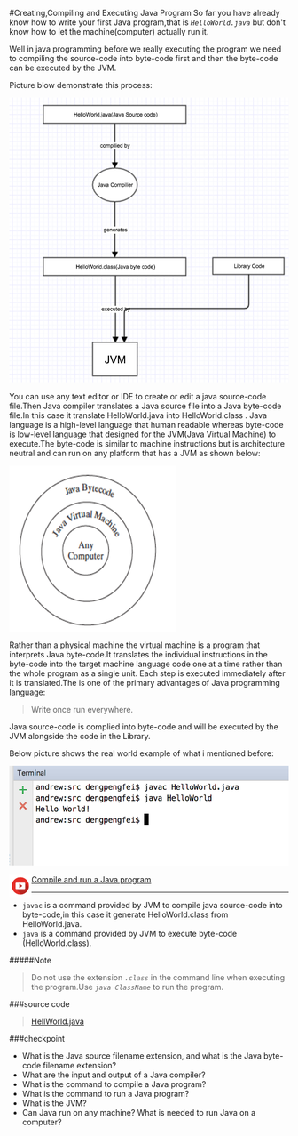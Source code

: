 #Creating,Compiling and Executing Java Program
So far you have already know how to write your first Java program,that is *`HelloWorld.java`* but don't know how to let the machine(computer) actually run it.

Well in java programming before we really executing the program we need to compiling the source-code into byte-code first and then the byte-code can be executed by the JVM.

Picture blow demonstrate this process:

![alt text](../assets/compiling_process.png "Title")


You can use any text editor or IDE to create or edit a java source-code file.Then Java compiler translates a Java source file into a Java byte-code file.In this case it translate HelloWorld.java into HelloWorld.class . Java language is a high-level language that human readable whereas byte-code is low-level language that designed for the JVM(Java Virtual Machine) to execute.The byte-code is similar to machine instructions but is architecture neutral and can run on any platform that has a JVM as shown below:

<img align="center" src="../assets/JVM.png" width = "300" height = "300" alt="图片名称"  title=”title正确图片”/>

Rather than a physical machine the virtual machine is a program that interprets Java byte-code.It translates the individual instructions in the byte-code into the target machine language code one at a time rather than the whole program as a single unit. Each step is executed immediately after it is translated.The is one of the primary advantages of Java programming language:
> Write once run everywhere.

Java source-code is complied into byte-code and will be executed by the JVM alongside the code in the Library.

Below picture shows the real world example of what i mentioned before:

![alt text](../assets/javac_example.png "Title") 


<img align="left" src="../assets/video.png" width = "40" height = "40"/>


> [Compile and run a Java program](https://www.youtube.com/watch?v=zf7RtV76IKU&feature=youtu.be) 

<hr/>

- `javac` is a command provided by JVM to compile java source-code into byte-code,in this case it generate HelloWorld.class from HelloWorld.java.
- `java` is a command provided by JVM to execute byte-code (HelloWorld.class).

#####Note
> Do not use the extension *`.class`* in the command line when executing the program.Use *`java ClassName`* to run the program.

###source code
> [HellWorld.java](https://github.com/kobe73er/learn_java_programming_sourcecode/blob/master/src/chapter1/HelloWorld.java)


###checkpoint
- What is the Java source filename extension, and what is the Java byte-code filename
extension?
- What are the input and output of a Java compiler?
- What is the command to compile a Java program?
- What is the command to run a Java program?
- What is the JVM?
- Can Java run on any machine? What is needed to run Java on a computer?




